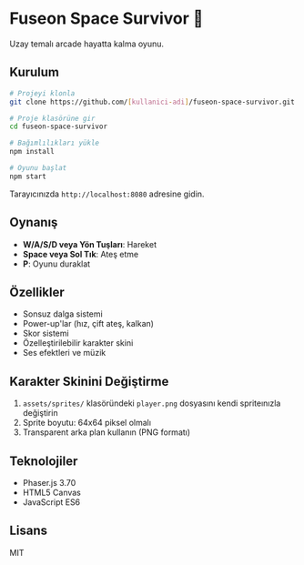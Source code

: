 # Fuseon Space Survivor 🚀

Uzay temalı arcade hayatta kalma oyunu.

## Kurulum

```bash
# Projeyi klonla
git clone https://github.com/[kullanici-adi]/fuseon-space-survivor.git

# Proje klasörüne gir
cd fuseon-space-survivor

# Bağımlılıkları yükle
npm install

# Oyunu başlat
npm start
```

Tarayıcınızda `http://localhost:8080` adresine gidin.

## Oynanış

- **W/A/S/D veya Yön Tuşları**: Hareket
- **Space veya Sol Tık**: Ateş etme
- **P**: Oyunu duraklat

## Özellikler

- Sonsuz dalga sistemi
- Power-up'lar (hız, çift ateş, kalkan)
- Skor sistemi
- Özelleştirilebilir karakter skini
- Ses efektleri ve müzik

## Karakter Skinini Değiştirme

1. `assets/sprites/` klasöründeki `player.png` dosyasını kendi spriteınızla değiştirin
2. Sprite boyutu: 64x64 piksel olmalı
3. Transparent arka plan kullanın (PNG formatı)

## Teknolojiler

- Phaser.js 3.70
- HTML5 Canvas
- JavaScript ES6

## Lisans

MIT
